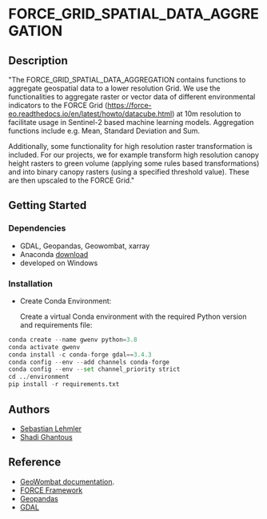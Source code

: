 
# FORCE_GRID_SPATIAL_DATA_AGGREGATION



## Description

"The FORCE_GRID_SPATIAL_DATA_AGGREGATION contains functions to aggregate geospatial data to a lower resolution Grid. We use the functionalities to aggregate raster or vector data of different environmental indicators to the FORCE Grid (https://force-eo.readthedocs.io/en/latest/howto/datacube.html) at 10m resolution to facilitate usage in Sentinel-2 based machine learning models. Aggregation functions include e.g. Mean, Standard Deviation and Sum. 

Additionally, some functionality for high resolution raster transformation is included. For our projects, we for example transform high resolution canopy height rasters to green volume (applying some rules based transformations) and into binary canopy rasters (using a specified threshold value). These are then upscaled to the FORCE Grid." 


## Getting Started

### Dependencies

* GDAL, Geopandas, Geowombat, xarray
* Anaconda [download](https://www.anaconda.com/download) 
* developed on Windows

### Installation

* Create Conda Environment:
  
   Create a virtual Conda environment with the required Python version and requirements file:
```python I'm A tab
conda create --name gwenv python=3.8
conda activate gwenv
conda install -c conda-forge gdal==3.4.3
conda config --env --add channels conda-forge
conda config --env --set channel_priority strict
cd ../environment
pip install -r requirements.txt
```
## Authors

 
 - [Sebastian Lehmler](https://github.com/LUP-LuftbildUmweltPlanung)
 - [Shadi Ghantous](https://github.com/LUP-LuftbildUmweltPlanung)


## Reference

* [GeoWombat documentation](https://geowombat.readthedocs.io/en/latest/).
* [FORCE Framework](https://force-eo.readthedocs.io/en/latest/index.html)
* [Geopandas](https://geopandas.org/en/stable/)
* [GDAL](https://gdal.org/index.html)




